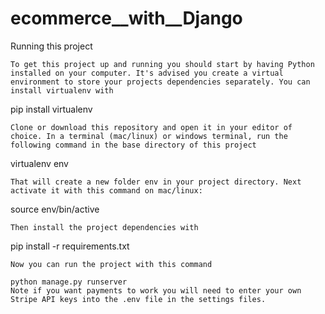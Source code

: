 # ecommerce__with__Django


Running this project
```
To get this project up and running you should start by having Python installed on your computer. It's advised you create a virtual environment to store your projects dependencies separately. You can install virtualenv with
```
pip install virtualenv
```
Clone or download this repository and open it in your editor of choice. In a terminal (mac/linux) or windows terminal, run the following command in the base directory of this project
```
virtualenv env
```
That will create a new folder env in your project directory. Next activate it with this command on mac/linux:
```
source env/bin/active
```
Then install the project dependencies with
```
pip install -r requirements.txt
```
Now you can run the project with this command

python manage.py runserver
Note if you want payments to work you will need to enter your own Stripe API keys into the .env file in the settings files.
```

